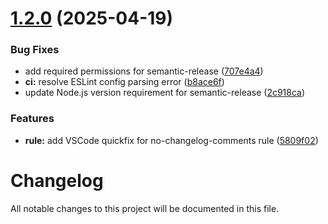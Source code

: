 # [1.2.0](https://github.com/cahaseler/eslint-plugin-vibe-check/compare/v1.1.0...v1.2.0) (2025-04-19)


### Bug Fixes

* add required permissions for semantic-release ([707e4a4](https://github.com/cahaseler/eslint-plugin-vibe-check/commit/707e4a426bfc4734eaa4fdf87924475172433655))
* **ci:** resolve ESLint config parsing error ([b8ace6f](https://github.com/cahaseler/eslint-plugin-vibe-check/commit/b8ace6f1d0559800b7e24a20b6fceb4fdcf6673d))
* update Node.js version requirement for semantic-release ([2c918ca](https://github.com/cahaseler/eslint-plugin-vibe-check/commit/2c918caaf2abf394b9b4ded0968ea43ce32ae3a6))


### Features

* **rule:** add VSCode quickfix for no-changelog-comments rule ([5809f02](https://github.com/cahaseler/eslint-plugin-vibe-check/commit/5809f0261c2a5551f309ef4da542443559d0c60b))

# Changelog

All notable changes to this project will be documented in this file.
